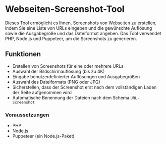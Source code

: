 # Webseiten-Screenshot-Tool

Dieses Tool ermöglicht es Ihnen, Screenshots von Webseiten zu erstellen, indem Sie eine Liste von URLs eingeben und die gewünschte Auflösung sowie die Ausgabegröße und das Dateiformat angeben. Das Tool verwendet PHP, Node.js und Puppeteer, um die Screenshots zu generieren.

## Funktionen

- Erstellen von Screenshots für eine oder mehrere URLs
- Auswahl der Bildschirmauflösung (bis zu 4K)
- Eingabe benutzerdefinierter Auflösungen und Ausgabegrößen
- Auswahl des Dateiformats (PNG oder JPG)
- Sicherstellen, dass der Screenshot erst nach dem vollständigen Laden der Seite aufgenommen wird
- Automatische Benennung der Dateien nach dem Schema `URL-Screenshot`

### Voraussetzungen

- PHP
- Node.js
- Puppeteer (ein Node.js-Paket)

